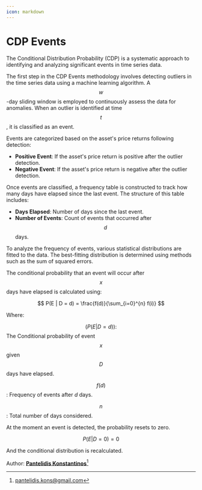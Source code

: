 ```yaml
---
icon: markdown
---
```


# CDP Events

The Conditional Distribution Probability (CDP) is a systematic approach to identifying and analyzing significant events in time series data.

The first step in the CDP Events methodology involves detecting outliers in the time series data using a machine learning algorithm. A $$w$$-day sliding window is employed to continuously assess the data for anomalies. When an outlier is identified at time $$t$$, it is classified as an event.

Events are categorized based on the asset's price returns following detection:&#x20;

* **Positive Event**: If the asset's price return is positive after the outlier detection.&#x20;
* **Negative Event**: If the asset's price return is negative after the outlier detection.

Once events are classified, a frequency table is constructed to track how many days have elapsed since the last event. The structure of this table includes:

* **Days Elapsed**: Number of days since the last event.
* **Number of Events**: Count of events that occurred after $$d$$ days.

To analyze the frequency of events, various statistical distributions are fitted to the data. The best-fitting distribution is determined using methods such as the sum of squared errors.

The conditional probability that an event will occur after $$x$$ days have elapsed is calculated using:

$$
P(E | D = d) = \frac{f(d)}{\sum_{i=0}^{n} f(i)}
$$

Where:

$$( P(E | D = d) ):$$ The Conditional probability of event $$x$$ given $$D$$ days have elapsed.

$$f (d)$$ : Frequency of events after _d_ days.

$$n$$ : Total number of days considered.



At the moment an event is detected, the probability resets to zero.

$$
P(E | D = 0) = 0
$$

And the conditional distribution is recalculated.

Author: [**Pantelidis Konstantinos**](#user-content-fn-1)[^1]









[^1]: pantelidis.kons@gmail.com
